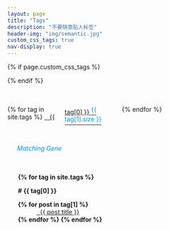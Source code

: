 ```yaml
---
layout: page
title: "Tags"
description: "不要随意贴人标签"  
header-img: "img/semantic.jpg" 
custom_css_tags: true 
nav-display: true
---
```



{% if page.custom_css_tags %}
<style type="text/css">
#tag_cloud {margin:0.5in 0em;font-weight: normal;}
@media all and (max-width: 500px){
	#tag_cloud {
	-moz-column-count:2; /* Firefox */
	-webkit-column-count:2; /* Safari and Chrome */
	column-count:2;}
}
@media all and (min-width:500px) and (max-width:750px){
	#tag_cloud {
	-moz-column-count:3; /* Firefox */
	-webkit-column-count:3; /* Safari and Chrome */
	column-count:3;}
}
@media all and (min-width:750px) and (max-width: 1000px){
	#tag_cloud {
	-moz-column-count:4; /* Firefox */
	-webkit-column-count:4; /* Safari and Chrome */
	column-count:4;}
}
@media all and (min-width:1000px){
	#tag_cloud {
	-moz-column-count:5; /* Firefox */
	-webkit-column-count:5; /* Safari and Chrome */
	column-count:5;}
}
#MatchingGene {font-style:italic;color:#0590f0;margin:0em 1em 0.5in}
#MyTags {color:lightgray} 
#tag-sup {font-size:14px;color:#0590f0}
.listing-seperator {	margin:1em auto;}
.listing-item{font-weight:normal;}
@media all and (max-width:768px){
.listing-item{text-indent:0em;}
.listing {margin-left: -2em;}
}
@media all and (min-width:768px){
.listing-item{text-indent:2em;}
}
</style>
{% endif %}

<div id='tag_cloud'>
{% for tag in site.tags  %}
<a href="#{{ tag[0] }}" title="{{ tag[0] }}" rel="{{ tag[1].size }}"><i id="MyTags" class="fa fa-tags">&nbsp;&nbsp;</i> {{ tag[0] }} <sup id="tag-sup"> {{ tag[1].size }} </sup> </a><br/>
{% endfor %}
</div>

<div id="MatchingGene"><i class="fa fa-spinner fa-pulse"></i> &nbsp; Matching Gene</div>

<ul class="listing" style="list-style-type: none;font-weight: bold;">
{% for tag in site.tags %}
  <li class="listing-seperator" id="{{ tag[0] }}" >#&nbsp;{{ tag[0] }}</li>
{% for post in tag[1] %}
  <li class="listing-item" >
  <a href="{{ post.url }}" title="{{ post.title }}" style="margin-left:1em;"><i class="fa fa-link">&nbsp;&nbsp;</i>{{ post.title }}</a>
  </li>
{% endfor %}
{% endfor %}
</ul>

<!--
<script src="/media/js/jquery.tagcloud.js" type="text/javascript" charset="utf-8"></script> 
<script language="javascript">
$.fn.tagcloud.defaults = {
    size: {start: 1, end: 1, unit: 'em'},
      color: {start: '#f8e0e6', end: '#ff3333'}
};

$(function () {
    $('#tag_cloud a').tagcloud();
});
</script>
-->